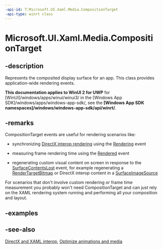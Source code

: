 ```yaml
---
-api-id: T:Microsoft.UI.Xaml.Media.CompositionTarget
-api-type: winrt class
---
```


<!-- Class syntax.
public class CompositionTarget : Windows.UI.Xaml.Media.ICompositionTarget
-->

# Microsoft.UI.Xaml.Media.CompositionTarget

## -description
Represents the composited display surface for an app. This class provides application-wide rendering events.

**This documentation applies to WinUI 2 for UWP** for [WinUI]/windows/apps/winui/winui3/ in the [Windows App SDK]/windows/apps/windows-app-sdk/, see the **[Windows App SDK namespaces]/windows/windows-app-sdk/api/winrt/**.

## -remarks

CompositionTarget events are useful for rendering scenarios like:

- synchronizing [DirectX interop rendering](/windows/uwp/gaming/directx-and-xaml-interop) using the [Rendering](compositiontarget_rendering.md) event

- measuring frame rendering time using the [Rendered](compositiontarget_rendered.md) event

- regenerating custom visual content on screen in response to the [SurfaceContentsLost](compositiontarget_surfacecontentslost.md) event, for example regenerating a [RenderTargetBitmap](../microsoft.ui.xaml.media.imaging/rendertargetbitmap.md) or DirectX interop content in a [SurfaceImageSource](../microsoft.ui.xaml.media.imaging/surfaceimagesource.md) 

For scenarios that don't involve custom rendering or frame time measurement you probably won't need CompositionTarget and can just rely on the XAML rendering system running and performing all your composition and layout.

## -examples

## -see-also
[DirectX and XAML interop](/windows/uwp/gaming/directx-and-xaml-interop), [Optimize animations and media](/windows/uwp/debug-test-perf/optimize-animations-and-media)

